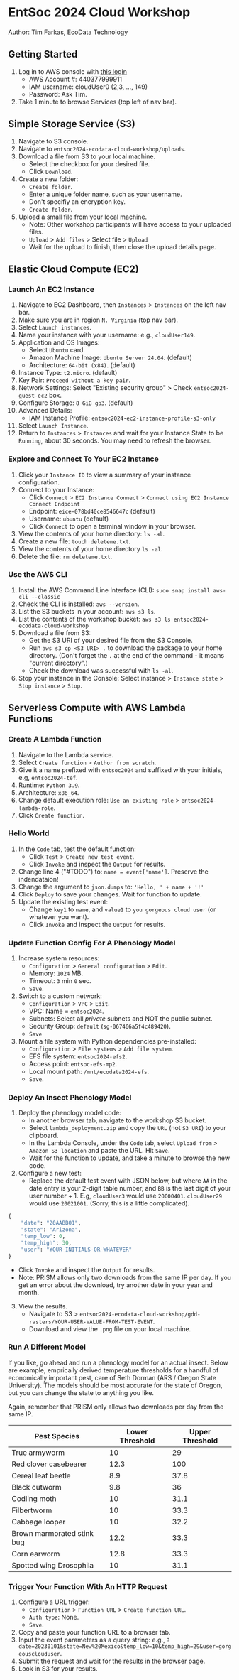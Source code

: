 # EntSoc 2024 Cloud Workshop
Author: Tim Farkas, EcoData Technology

## Getting Started
1. Log in to AWS console with [this login](https://440377999911.signin.aws.amazon.com/console)
    - AWS Account #: 440377999911
    - IAM username: cloudUser0 (2,3, ..., 149) 
    - Password: Ask Tim. 
2. Take 1 minute to browse Services (top left of nav bar).

## Simple Storage Service (S3)
1. Navigate to S3 console. 
2. Navigate to `entsoc2024-ecodata-cloud-workshop/uploads`.
3. Download a file from S3 to your local machine. 
    - Select the checkbox for your desired file. 
    - Click `Download`. 
4. Create a new folder: 
   - `Create folder`. 
   - Enter a unique folder name, such as your username. 
   - Don't specifiy an encryption key. 
   - `Create folder`. 
5. Upload a small file from your local machine.
    - Note: Other workshop participants will have access to your uploaded files. 
    - `Upload` > `Add files` > Select file > `Upload` 
    - Wait for the upload to finish, then close the upload details page. 

## Elastic Cloud Compute (EC2)
### Launch An EC2 Instance 
1. Navigate to EC2 Dashboard, then `Instances` > `Instances` on the left nav bar.
2. Make sure you are in region `N. Virginia` (top nav bar).
3. Select `Launch instances`.
4. Name your instance with your username: e.g., `cloudUser149`.
5. Application and OS Images: 
    - Select `Ubuntu` card. 
    - Amazon Machine Image: `Ubuntu Server 24.04`. (default)
    - Architecture: `64-bit (x84)`. (default)
6. Instance Type: `t2.micro`. (default)
7. Key Pair: `Proceed without a key pair`.
8. Network Settings: Select "Existing security group" > Check `entsoc2024-guest-ec2` box.
9. Configure Storage: `8 GiB gp3`. (default)
10. Advanced Details:
    - IAM Instance Profile: `entsoc2024-ec2-instance-profile-s3-only` 
11. Select `Launch Instance`. 
11. Return to `Instances` > `Instances` and wait for your Instance State to be `Running`, about 30 seconds. You may need to refresh the browser.

### Explore and Connect To Your EC2 Instance
1. Click your `Instance ID` to view a summary of your instance configuration. 
2. Connect to your Instance: 
    - Click `Connect` > `EC2 Instance Connect` > `Connect using EC2 Instance Connect Endpoint`
    - Endpoint: `eice-078bd40ce8546647c` (default)
    - Username: `ubuntu` (default)
    - Click `Connect` to open a terminal window in your browser.
3. View the contents of your home directory: `ls -al`.
4. Create a new file: `touch deleteme.txt`.
5. View the contents of your home directory `ls -al`.
6. Delete the file: `rm deleteme.txt`.

### Use the AWS CLI
1. Install the AWS Command Line Interface (CLI): `sudo snap install aws-cli --classic`
2. Check the CLI is installed: `aws --version`.
3. List the S3 buckets in your account: `aws s3 ls`.
4. List the contents of the workshop bucket: `aws s3 ls entsoc2024-ecodata-cloud-workshop`
5. Download a file from S3: 
    - Get the S3 URI of your desired file from the S3 Console. 
    - Run `aws s3 cp <S3 URI> .` to download the package to your home directory. (Don't forget the `.` at the end of the command - it means "current directory".)
    - Check the download was successful with `ls -al`. 
6. Stop your instance in the Console: Select instance > `Instance state` > `Stop instance` > `Stop`. 

## Serverless Compute with AWS Lambda Functions
### Create A Lambda Function
1. Navigate to the Lambda service. 
2. Select `Create function` > `Author from scratch`. 
3. Give it a name prefixed with `entsoc2024` and suffixed with your initials, e.g, `entsoc2024-tef`.
4. Runtime: `Python 3.9`.
5. Architecture: `x86_64`. 
6. Change default execution role: `Use an existing role` > `entsoc2024-lambda-role`.
7. Click `Create function`.

### Hello World
1. In the `Code` tab, test the default function: 
    - Click `Test` > `Create new test event`. 
    - Click `Invoke` and inspect the `Output` for results. 
2. Change line 4 ("#TODO") to: `name = event['name']`. Preserve the indendataion!
3. Change the argument to `json.dumps` to: `'Hello, ' + name + '!'`
4.  Click `Deploy` to save your changes. Wait for function to update. 
5.  Update the existing test event:
    - Change `key1` to `name`, and `value1` to `you gorgeous cloud user` (or whatever you want).
    - Click `Invoke` and inspect the `Output` for results. 

### Update Function Config For A Phenology Model 
1. Increase system resources: 
    - `Configuration` > `General configuration` > `Edit`.
    - Memory: `1024` MB. 
    - Timeout: `3` min `0` sec. 
    - `Save`. 
2. Switch to a custom network: 
    - `Configuration` > `VPC` > `Edit`. 
    - VPC: Name = `entsoc2024`. 
    - Subnets: Select all _private_ subnets and NOT the public subnet. 
    - Security Group: `default` (`sg-067466a5f4c489420`).
    - `Save`
3. Mount a file system with Python dependencies pre-installed: 
    - `Configuration` > `File systems` > `Add file system`.
    - EFS file system: `entsoc2024-efs2`.
    - Access point: `entsoc-efs-mp2`.
    - Local mount path: `/mnt/ecodata2024-efs`.
    - `Save`.

### Deploy An Insect Phenology Model
1. Deploy the phenology model code: 
    - In another browser tab, navigate to the workshop S3 bucket. 
    - Select `lambda_deployment.zip` and copy the `URL` (not `S3 URI`) to your clipboard. 
    - In the Lambda Console, under the `Code` tab, select `Upload from` > `Amazon S3 location` and paste the URL. Hit `Save`.
    - Wait for the function to update, and take a minute to browse the new code.
2. Configure a new test: 
    - Replace the default test event with JSON below, but where `AA` in the date entry is your 2-digit table number, and `BB` is the last digit of your user number + 1. E.g, `cloudUser3` would use `20000401`. `cloudUser29` would use `20021001`. (Sorry, this is a little complicated). 

``` python
{
    "date": "20AABB01", 
    "state": "Arizona",
    "temp_low": 0, 
    "temp_high": 30, 
    "user": "YOUR-INITIALS-OR-WHATEVER"
}
```
   - Click `Invoke` and inspect the `Output` for results.
   - Note: PRISM allows only two downloads from the same IP per day. If you get an error about the download, try another date in your year and month. 
3. View the results. 
    - Navigate to S3 > `entsoc2024-ecodata-cloud-workshop/gdd-rasters/YOUR-USER-VALUE-FROM-TEST-EVENT`.
    - Download and view the `.png` file on your local machine.

### Run A Different Model

If you like, go ahead and run a phenology model for an actual insect. Below are example, emprically derived temperature thresholds for a handful of economically important pest, care of Seth Dorman (ARS / Oregon State University). The models should be most accurate for the state of Oregon, but you can change the state to anything you like. 

Again, remember that PRISM only allows two downloads per day from the same IP.

| Pest Species | Lower Threshold | Upper Threshold |
|----------|----------|----------|
| True armyworm | 10 | 29 |
| Red clover casebearer | 12.3 | 100 |
| Cereal leaf beetle | 8.9 | 37.8 |
| Black cutworm | 9.8 | 36 |
| Codling moth | 10 | 31.1 |
| Filbertworm| 10 | 33.3 |
| Cabbage looper | 10| 32.2 |
| Brown marmorated stink bug| 12.2 | 33.3 |
| Corn earworm | 12.8 | 33.3 |
| Spotted wing Drosophila| 10 | 31.1 |

### Trigger Your Function With An HTTP Request
1. Configure a URL trigger: 
    - `Configuration` > `Function URL` > `Create function URL`. 
    - `Auth type`: None.
    - `Save`.
2. Copy and paste your function URL to a browser tab. 
3. Input the event parameters as a query string: e.g., `?date=20230101&state=New%20Mexico&temp_low=10&temp_high=29&user=gorgeousclouduser`.
4. Submit the request and wait for the results in the browser page. 
5. Look in S3 for your results. 



